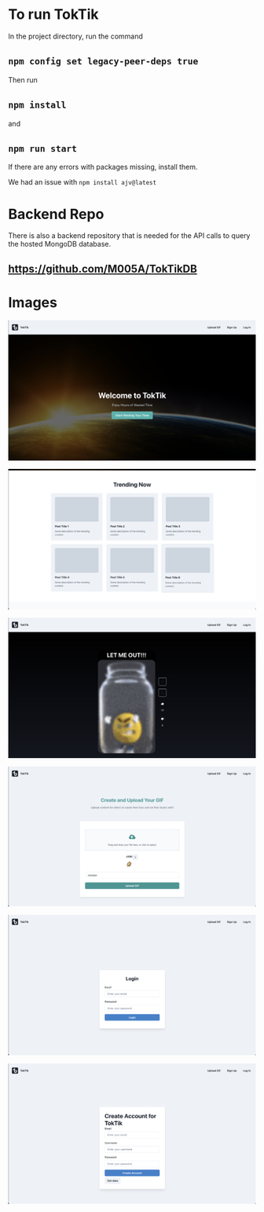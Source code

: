 # To run TokTik

In the project directory, run the command

## `npm config set legacy-peer-deps true`

Then run

## `npm install`

and

## `npm run start`

If there are any errors with packages missing, install them.

We had an issue with `npm install ajv@latest`

# Backend Repo

There is also a backend repository that is needed for the API calls to query the hosted MongoDB database.

## https://github.com/M005A/TokTikDB

# Images

![Landing Page Top](src/images/LandingPageTop.png)

![Landing Page Mid](src/images/LandingPageMid.png)

![Gif Player Page](src/images/GifPlayer.png)

![Uploading a Gif](src/images/UploadGif.png)

![Log in page](src/images/LoginPage.png)

![Create Account Page](src/images/CreateAccount.png)
